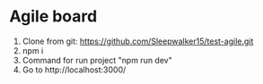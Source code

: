 # Agile board

1. Clone from git: https://github.com/Sleepwalker15/test-agile.git
2. npm i 
3. Command for run project "npm run dev"
4. Go to  http://localhost:3000/


